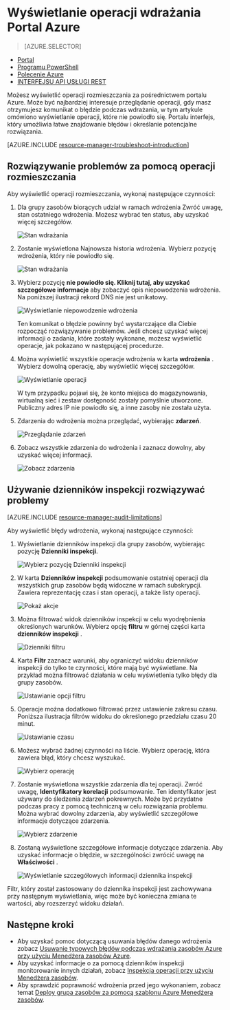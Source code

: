 <properties
   pageTitle="Wyświetlanie operacji rozmieszczania z portalem | Microsoft Azure"
   description="Informacje dotyczące używania Azure portal wykrywanie błędów z wdrożenia Menedżera zasobów."
   services="azure-resource-manager,virtual-machines"
   documentationCenter=""
   tags="top-support-issue"
   authors="tfitzmac"
   manager="timlt"
   editor="tysonn"/>

<tags
   ms.service="azure-resource-manager"
   ms.devlang="na"
   ms.topic="article"
   ms.tgt_pltfrm="vm-multiple"
   ms.workload="infrastructure"
   ms.date="06/15/2016"
   ms.author="tomfitz"/>

# <a name="view-deployment-operations-with-azure-portal"></a>Wyświetlanie operacji wdrażania Portal Azure

> [AZURE.SELECTOR]
- [Portal](resource-manager-troubleshoot-deployments-portal.md)
- [Programu PowerShell](resource-manager-troubleshoot-deployments-powershell.md)
- [Polecenie Azure](resource-manager-troubleshoot-deployments-cli.md)
- [INTERFEJSU API USŁUGI REST](resource-manager-troubleshoot-deployments-rest.md)

Możesz wyświetlić operacji rozmieszczania za pośrednictwem portalu Azure. Może być najbardziej interesuje przeglądanie operacji, gdy masz otrzymujesz komunikat o błędzie podczas wdrażania, w tym artykule omówiono wyświetlanie operacji, które nie powiodło się. Portalu interfejs, który umożliwia łatwe znajdowanie błędów i określanie potencjalne rozwiązania.

[AZURE.INCLUDE [resource-manager-troubleshoot-introduction](../includes/resource-manager-troubleshoot-introduction.md)]

## <a name="use-deployment-operations-to-troubleshoot"></a>Rozwiązywanie problemów za pomocą operacji rozmieszczania

Aby wyświetlić operacji rozmieszczania, wykonaj następujące czynności:

1. Dla grupy zasobów biorących udział w ramach wdrożenia Zwróć uwagę, stan ostatniego wdrożenia. Możesz wybrać ten status, aby uzyskać więcej szczegółów.

    ![Stan wdrażania](./media/resource-manager-troubleshoot-deployments-portal/deployment-status.png)

2. Zostanie wyświetlona Najnowsza historia wdrożenia. Wybierz pozycję wdrożenia, który nie powiodło się.

    ![Stan wdrażania](./media/resource-manager-troubleshoot-deployments-portal/select-deployment.png)

3. Wybierz pozycję **nie powiodło się. Kliknij tutaj, aby uzyskać szczegółowe informacje** aby zobaczyć opis niepowodzenia wdrożenia. Na poniższej ilustracji rekord DNS nie jest unikatowy.  

    ![Wyświetlanie niepowodzenie wdrożenia](./media/resource-manager-troubleshoot-deployments-portal/view-error.png)

    Ten komunikat o błędzie powinny być wystarczające dla Ciebie rozpocząć rozwiązywanie problemów. Jeśli chcesz uzyskać więcej informacji o zadania, które zostały wykonane, możesz wyświetlić operacje, jak pokazano w następującej procedurze.

4. Można wyświetlić wszystkie operacje wdrożenia w karta **wdrożenia** . Wybierz dowolną operację, aby wyświetlić więcej szczegółów.

    ![Wyświetlanie operacji](./media/resource-manager-troubleshoot-deployments-portal/view-operations.png)

    W tym przypadku pojawi się, że konto miejsca do magazynowania, wirtualną sieć i zestaw dostępność zostały pomyślnie utworzone. Publiczny adres IP nie powiodło się, a inne zasoby nie została użyta.

5. Zdarzenia do wdrożenia można przeglądać, wybierając **zdarzeń**.

    ![Przeglądanie zdarzeń](./media/resource-manager-troubleshoot-deployments-portal/view-events.png)

6. Zobacz wszystkie zdarzenia do wdrożenia i zaznacz dowolny, aby uzyskać więcej informacji.

    ![Zobacz zdarzenia](./media/resource-manager-troubleshoot-deployments-portal/see-all-events.png)

## <a name="use-audit-logs-to-troubleshoot"></a>Używanie dzienników inspekcji rozwiązywać problemy

[AZURE.INCLUDE [resource-manager-audit-limitations](../includes/resource-manager-audit-limitations.md)]

Aby wyświetlić błędy wdrożenia, wykonaj następujące czynności:

1. Wyświetlanie dzienników inspekcji dla grupy zasobów, wybierając pozycję **Dzienniki inspekcji**.

    ![Wybierz pozycję Dzienniki inspekcji](./media/resource-manager-troubleshoot-deployments-portal/select-audit-logs.png)

2. W karta **Dzienników inspekcji** podsumowanie ostatniej operacji dla wszystkich grup zasobów będą widoczne w ramach subskrypcji. Zawiera reprezentację czas i stan operacji, a także listy operacji.

    ![Pokaż akcje](./media/resource-manager-troubleshoot-deployments-portal/audit-summary.png)

3. Można filtrować widok dzienników inspekcji w celu wyodrębnienia określonych warunków. Wybierz opcję **filtru** w górnej części karta **dzienników inspekcji** .

    ![Dzienniki filtru](./media/resource-manager-troubleshoot-deployments-portal/filter-logs.png)

4. Karta **Filtr** zaznacz warunki, aby ograniczyć widoku dzienników inspekcji do tylko te czynności, które mają być wyświetlane. Na przykład można filtrować działania w celu wyświetlenia tylko błędy dla grupy zasobów.

    ![Ustawianie opcji filtru](./media/resource-manager-troubleshoot-deployments-portal/set-filter.png)

5. Operacje można dodatkowo filtrować przez ustawienie zakresu czasu. Poniższa ilustracja filtrów widoku do określonego przedziału czasu 20 minut.

    ![Ustawianie czasu](./media/resource-manager-troubleshoot-deployments-portal/select-time.png)

6. Możesz wybrać żadnej czynności na liście. Wybierz operację, która zawiera błąd, który chcesz wyszukać.

    ![Wybierz operację](./media/resource-manager-troubleshoot-deployments-portal/select-operation.png)
  
7. Zostanie wyświetlona wszystkie zdarzenia dla tej operacji. Zwróć uwagę, **Identyfikatory korelacji** podsumowanie. Ten identyfikator jest używany do śledzenia zdarzeń pokrewnych. Może być przydatne podczas pracy z pomocą techniczną w celu rozwiązania problemu. Można wybrać dowolny zdarzenia, aby wyświetlić szczegółowe informacje dotyczące zdarzenia.

    ![Wybierz zdarzenie](./media/resource-manager-troubleshoot-deployments-portal/select-event.png)

8. Zostaną wyświetlone szczegółowe informacje dotyczące zdarzenia. Aby uzyskać informacje o błędzie, w szczególności zwrócić uwagę na **Właściwości** .

    ![Wyświetlanie szczegółowych informacji dziennika inspekcji](./media/resource-manager-troubleshoot-deployments-portal/audit-details.png)

Filtr, który został zastosowany do dziennika inspekcji jest zachowywana przy następnym wyświetlania, więc może być konieczna zmiana te wartości, aby rozszerzyć widoku działań.

## <a name="next-steps"></a>Następne kroki

- Aby uzyskać pomoc dotyczącą usuwania błędów danego wdrożenia zobacz [Usuwanie typowych błędów podczas wdrażania zasobów Azure przy użyciu Menedżera zasobów Azure](resource-manager-common-deployment-errors.md).
- Aby uzyskać informacje o za pomocą dzienników inspekcji monitorowanie innych działań, zobacz [Inspekcja operacji przy użyciu Menedżera zasobów](resource-group-audit.md).
- Aby sprawdzić poprawność wdrożenia przed jego wykonaniem, zobacz temat [Deploy grupa zasobów za pomocą szablonu Azure Menedżera zasobów](resource-group-template-deploy.md).
